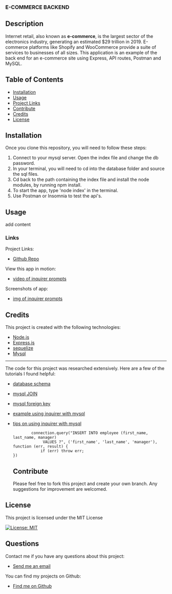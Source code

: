 ### E-COMMERCE BACKEND
  
  ## Description   
  Internet retail, also known as **e-commerce**, is the largest sector of the electronics industry, generating an estimated $29 trillion in 2019. E-commerce platforms like Shopify and WooCommerce provide a suite of services to businesses of all sizes. This application is an example of the back end for an e-commerce site using Express, API routes, Postman and MySQL.

  ## Table of Contents
  - [Installation](#installation)
  - [Usage](#usage)
  - [Project Links](#links)
  - [Contribute](#contribute)
  - [Credits](#credits)
  - [License](#license)

  ## Installation
  Once you clone this repository, you will need to follow these steps:
  1. Connect to your mysql server. Open the index file and change the db password.
  2. In your terminal, you will need to cd into the database folder and source the sql files.
  3. Cd back to the path containing the index file and install the node modules, by running npm install.
  4. To start the app, type 'node index' in the terminal.
  5. Use Postman or Insomnia to test the api's.
  
  ## Usage 
   add content  


  ### Links
  Project Links:
  - [Github Repo](https://github.com/larafoster/eCommerce-Backend) 

  View this app in motion:
  - [video of inquirer prompts](https://drive.google.com/file/d/1TTOMuoW9mRnOX2sVK0OPlDTpLsQ4n0eQ/view)

  Screenshots of app:
  - [img of inquirer prompts](./assets/em-tracker.png)

  ## Credits 
  This project is created with the following technologies:
  - [Node.js](https://nodejs.org/en/) 
  - [Express.js](https://expressjs.com/) 
  - [sequelize](https://www.npmjs.com/package/sequelize) 
  - [Mysql](https://dev.mysql.com/doc/) 

  ***
 The code for this project was researched extensively. Here are a few of the tutorials I found helpful:

- [database schema](https://github.com/datacharmer/test_db)     

- [mysql JOIN](https://learnsql.com/blog/sql-joins-made-easy/)     

- [mysql foreign key](https://dev.mysql.com/doc/mysql-tutorial-excerpt/5.7/en/example-foreign-keys.html)     

- [example using inquirer with mysql](https://github.com/mcintyrehh/bamazon) 
- [tips on using inquirer with mysql](http://5.9.10.113/66626936/inquirer-js-populate-list-choices-from-sql-database) 

    ```.then(function ({ first_name, last_name, manager }) {
            connection.query("INSERT INTO employee (first_name, last_name, manager) 
                 VALUES ?", ('first_name', 'last_name', 'manager'), function (err, result) {
                if (err) throw err;
    })
     ```     

  ## Contribute
  Please feel free to fork this project and create your own branch. Any suggestions for improvement are welcomed.

 ## License
 This project is licensed under the MIT License

 [![License: MIT](https://img.shields.io/badge/License-MIT-yellow.svg)](https://opensource.org/licenses/MIT)  
  
  ## Questions
  Contact me if you have any questions about this project:

  - [Send me an email](mailto:larafoster.dev@gmail.com)

  You can find my projects on Github:
  - [Find me on Github](https://github.com/larafoster)